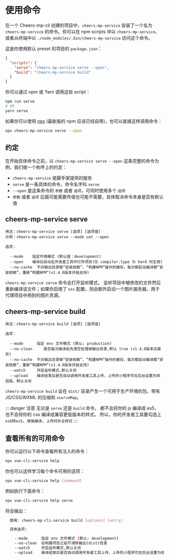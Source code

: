 # 使用命令

在一个 Cheers-mp-cli 创建的项目中，`cheers-mp-service` 安装了一个名为 `cheers-mp-service` 的命令。你可以在 npm scripts 中以 `cheers-mp-service`、或者从终端中以 `./node_modules/.bin/cheers-mp-service` 访问这个命令。

这是你使用默认 preset 的项目的 `package.json`：

```json
{
  "scripts": {
    "serve": "cheers-mp-service serve --open",
    "build": "cheers-mp-service build"
  }
}
```

你可以通过 npm 或 Yarn 调用这些 script：

```bash
npm run serve
# OR
yarn serve
```

如果你可以使用 [npx](https://github.com/npm/npx) (最新版的 npm 应该已经自带)，也可以直接这样调用命令：

```bash
npx cheers-mp-service serve --open
```

## 约定

在开始具体命令之前，以 `cheers-mp-service serve --open` 这条完整的命令为例，我们做一个称呼上的约定：

- `cheers-mp-service` 是脚手架提供的服务
- `serve` 是一条具体的命令，命令名字叫 `serve`
- `--open` 是这条命令的 `参数` 或者 `选项`，可同时使用多个 `选项`
- `参数` 或者 `选项` 后面可能需要传值也可能不需要，具体取决命令本身是否有默认值

## cheers-mp-service serve

```
用法：cheers-mp-service serve [选项] [选项值]
示例：cheers-mp-service serve --mode uat --open

选项：

  --mode    指定环境模式 (默认值：development)
  --open    编译后自动在开发者工具中打开项目(仅 compiler.type 为 hard 时生效)
  --no-cache  不对输出目录做“安装依赖”、“构建NPM”操作的缓存，每次都启动编译都“安装依赖”，重新“构建NPM”(v1.4.0版本开始支持)
```

`cheers-mp-service serve` 命令会打开监听模式， 监听项目中被修改的文件然后重新编译该文件；如果你启用了 `oss` 配置，则会额外启动一个图片服务器，用于代理项目中用到的图片资源。

## cheers-mp-service build

```
用法：cheers-mp-service build [选项] [选项值]

选项：

  --mode      指定 env 文件模式 (默认: production)
  --no-clean     是否每次编译前先清空处理掉输出目录,默认 true (v1.4.0版本后废弃)
  --no-cache  不对输出目录做“安装依赖”、“构建NPM”操作的缓存，每次都启动编译都“安装依赖”，重新“构建NPM”(v1.4.0版本开始支持)
  --watch     开启监听模式,默认关闭
  --upload    编译结束后是否自动调用开发者工具上传，上传的小程序可在后台设置为体验版，默认关闭
```

`cheers-mp-service build` 会在 `dist/` 目录产生一个可用于生产环境的包，带有 JS/CSS/WXML 的压缩和 `sourceMap`。

::: danger 注意
无论是 `serve` 还是 `build` 命令， 都不会将你的 js 编译成 es5， 也不会将你的 css 编译成兼容更低版本的样式。
所以，你的开发者工具要勾选上 `es6转es5`、`增强编译`、`上传时补全样式`
:::

## 查看所有的可用命令

你可以运行以下命令查看所有注入的命令：

```bash
npx vue-cli-service help
```

你也可以这样学习每个命令可用的选项：

```bash
npx vue-cli-service help [command]
```

例如执行下面命令：

```bash
npx vue-cli-service help serve
```

将会输出：

```bash
  使用: cheers-mp-cli-service build [options] [entry]

  具体选项:

    --mode      指定 env 文件模式 (默认: development)
    --no-clean  在构建项目之前不清除输出(dist)目录
    --watch     开启监听模式,默认关闭
    --upload    编译结束后是否自动调用开发者工具上传，上传的小程序可在后台设置为体验版，默认关闭
```

